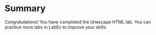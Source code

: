 # Summary

Congratulations! You have completed the Unescape HTML lab. You can practice more labs in LabEx to improve your skills.
